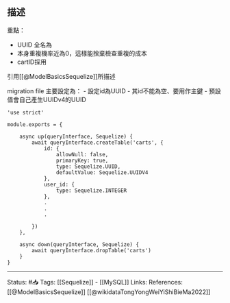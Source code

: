 
## 描述

重點：
- UUID 全名為
- 本身重複機率近為0，這樣能捨棄檢查重複的成本
- cartID採用


引用[[@ModelBasicsSequelize]]所描述

migration file 主要設定為：
	- 設定id為UUID
	- 其id不能為空、要用作主鍵
	- 預設值會自己產生UUIDv4的UUID
```
'use strict'

module.exports = {

	async up(queryInterface, Sequelize) {
		await queryInterface.createTable('carts', {
			id: {
				allowNull: false,
				primaryKey: true,
				type: Sequelize.UUID,
				defaultValue: Sequelize.UUIDV4
			},
			user_id: {
				type: Sequelize.INTEGER
			},
			.
			.
			.

		})
	},

	async down(queryInterface, Sequelize) {
		await queryInterface.dropTable('carts')
	}	
}
```



---
Status: #📥 
Tags:
[[Sequelize]] - [[MySQL]]
Links:
References:
[[@ModelBasicsSequelize]]
[[@wikidataTongYongWeiYiShiBieMa2022]]
